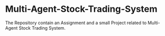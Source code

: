 # Multi-Agent-Stock-Trading-System
The Repository contain an Assignment and a small Project related to Multi-Agent Stock Trading System.

